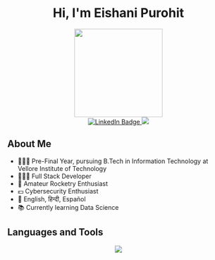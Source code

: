 <h1 align="center">Hi, I'm Eishani Purohit</h1>
<div align="center">
  <img src = "https://media0.giphy.com/media/v1.Y2lkPTc5MGI3NjExNHc0czd3ZzdpMXowdDMwN3JldWk0NWFwd2xqY2lhdTFlMHY3cGxweCZlcD12MV9pbnRlcm5hbF9naWZfYnlfaWQmY3Q9Zw/L1R1tvI9svkIWwpVYr/giphy.webp" width="200"/>

  <div id="badges">
    <a href="https://www.linkedin.com/in/eishani-purohit-4319a1282/" target="_blank">
      <img src="https://img.shields.io/badge/LinkedIn-blue?style=for-the-badge&logo=linkedin&logoColor=white" alt="LinkedIn Badge"/>
    </a>
    <a href="mailto:purohiteishani@gmail.com">
      <img src="https://img.shields.io/badge/Gmail-D14836?style=for-the-badge&logo=gmail&logoColor=white" />
    </a>
  </div>
</div>

## About Me
- 🧑🏼‍🎓 Pre-Final Year, pursuing B.Tech in Information Technology at Vellore Institute of Technology
- 👨🏼‍💻 Full Stack Developer
- 🚀 Amateur Rocketry Enthusiast
- 💵 Cybersecurity Enthusiast
- 📒 English, हिन्दी, Español
- 📚 Currently learning Data Science

## Languages and Tools
<p align="center">
  <a href="https://skillicons.dev">
    <img src="https://skillicons.dev/icons?i=azure,git,py,c,cpp,java,html,css,javascript,ts,bootstrap,jquery,react,nextjs,nodejs,express,fastapi,docker,postgres,mysql,solidity,matlab,r,aws&perline=12" />
  </a>
</p>
